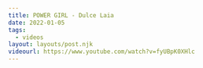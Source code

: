 ```yaml
---
title: POWER GIRL - Dulce Laia
date: 2022-01-05
tags:
  - videos
layout: layouts/post.njk
videourl: https://www.youtube.com/watch?v=fyUBpK0XHlc
---
```

